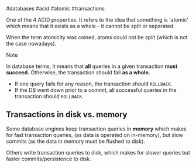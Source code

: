 #databases #acid #atomic #transactions

One of the 4 ACID properties. It refers to the idea that something is 'atomic' which means that it exists as a whole - it cannot be split or separated.

When the term atomicity was coined, atoms could not be split (which is not the case nowadays).

> [!NOTE]
> In database terms, it means that **all** queries in a given transaction **must succeed.** Otherwise, the transaction should fail **as a whole.**

* If one query fails for any reason, the transaction should `ROLLBACK`.
* If the DB went down prior to a commit, all successful queries in the transaction should `ROLLBACK`.

## Transactions in disk vs. memory

Some database engines keep transaction queries in **memory** which makes for fast transaction queries, (as data is operated on in-memory), but slow commits (as the data in memory must be flushed to disk).

Others write transaction queries to disk, which makes for slower queries but faster commits/persistence to disk.